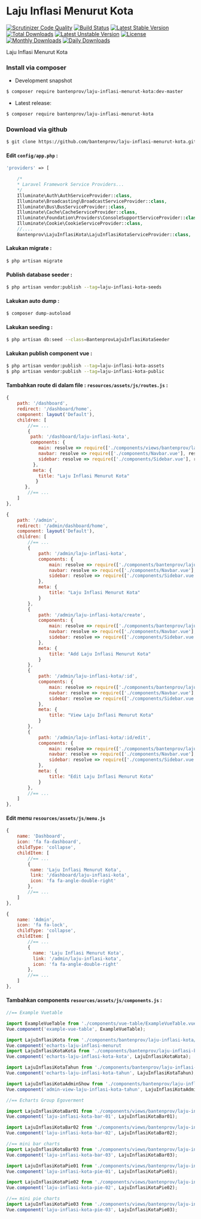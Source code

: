 # Laju Inflasi Menurut Kota

[![Scrutinizer Code Quality](https://scrutinizer-ci.com/g/bantenprov/laju-inflasi-menurut-kota/badges/quality-score.png?b=master)](https://scrutinizer-ci.com/g/bantenprov/laju-inflasi-menurut-kota/?branch=master)
[![Build Status](https://scrutinizer-ci.com/g/bantenprov/laju-inflasi-menurut-kota/badges/build.png?b=master)](https://scrutinizer-ci.com/g/bantenprov/laju-inflasi-menurut-kota/build-status/master)
[![Latest Stable Version](https://poser.pugx.org/bantenprov/laju-inflasi-menurut-kota/v/stable)](https://packagist.org/packages/bantenprov/laju-inflasi-menurut-kota)
[![Total Downloads](https://poser.pugx.org/bantenprov/laju-inflasi-menurut-kota/downloads)](https://packagist.org/packages/bantenprov/laju-inflasi-menurut-kota)
[![Latest Unstable Version](https://poser.pugx.org/bantenprov/laju-inflasi-menurut-kota/v/unstable)](https://packagist.org/packages/bantenprov/laju-inflasi-menurut-kota)
[![License](https://poser.pugx.org/bantenprov/laju-inflasi-menurut-kota/license)](https://packagist.org/packages/bantenprov/laju-inflasi-menurut-kota)
[![Monthly Downloads](https://poser.pugx.org/bantenprov/laju-inflasi-menurut-kota/d/monthly)](https://packagist.org/packages/bantenprov/laju-inflasi-menurut-kota)
[![Daily Downloads](https://poser.pugx.org/bantenprov/laju-inflasi-menurut-kota/d/daily)](https://packagist.org/packages/bantenprov/laju-inflasi-menurut-kota)

Laju Inflasi Menurut Kota

### Install via composer

- Development snapshot

```bash
$ composer require bantenprov/laju-inflasi-menurut-kota:dev-master
```

- Latest release:

```bash
$ composer require bantenprov/laju-inflasi-menurut-kota
```

### Download via github

```bash
$ git clone https://github.com/bantenprov/laju-inflasi-menurut-kota.git
```

#### Edit `config/app.php` :

```php
'providers' => [

    /*
    * Laravel Framework Service Providers...
    */
    Illuminate\Auth\AuthServiceProvider::class,
    Illuminate\Broadcasting\BroadcastServiceProvider::class,
    Illuminate\Bus\BusServiceProvider::class,
    Illuminate\Cache\CacheServiceProvider::class,
    Illuminate\Foundation\Providers\ConsoleSupportServiceProvider::class,
    Illuminate\Cookie\CookieServiceProvider::class,
    //....
    Bantenprov\LajuInflasiKota\LajuInflasiKotaServiceProvider::class,
```

#### Lakukan migrate :

```bash
$ php artisan migrate
```

#### Publish database seeder :

```bash
$ php artisan vendor:publish --tag=laju-inflasi-kota-seeds
```

#### Lakukan auto dump :

```bash
$ composer dump-autoload
```

#### Lakukan seeding :

```bash
$ php artisan db:seed --class=BantenprovLajuInflasiKotaSeeder
```

#### Lakukan publish component vue :

```bash
$ php artisan vendor:publish --tag=laju-inflasi-kota-assets
$ php artisan vendor:publish --tag=laju-inflasi-kota-public
```
#### Tambahkan route di dalam file : `resources/assets/js/routes.js` :

```javascript
{
    path: '/dashboard',
    redirect: '/dashboard/home',
    component: layout('Default'),
    children: [
        //== ...
        {
         path: '/dashboard/laju-inflasi-kota',
         components: {
            main: resolve => require(['./components/views/bantenprov/laju-inflasi-kota/DashboardLajuInflasiKota.vue'], resolve),
            navbar: resolve => require(['./components/Navbar.vue'], resolve),
            sidebar: resolve => require(['./components/Sidebar.vue'], resolve)
          },
          meta: {
            title: "Laju Inflasi Menurut Kota"
           }
       },
        //== ...
    ]
},
```

```javascript
{
    path: '/admin',
    redirect: '/admin/dashboard/home',
    component: layout('Default'),
    children: [
        //== ...
        {
            path: '/admin/laju-inflasi-kota',
            components: {
                main: resolve => require(['./components/bantenprov/laju-inflasi-kota/LajuInflasiKota.index.vue'], resolve),
                navbar: resolve => require(['./components/Navbar.vue'], resolve),
                sidebar: resolve => require(['./components/Sidebar.vue'], resolve)
            },
            meta: {
                title: "Laju Inflasi Menurut Kota"
            }
        },
        {
            path: '/admin/laju-inflasi-kota/create',
            components: {
                main: resolve => require(['./components/bantenprov/laju-inflasi-kota/LajuInflasiKota.add.vue'], resolve),
                navbar: resolve => require(['./components/Navbar.vue'], resolve),
                sidebar: resolve => require(['./components/Sidebar.vue'], resolve)
            },
            meta: {
                title: "Add Laju Inflasi Menurut Kota"
            }
        },
        {
            path: '/admin/laju-inflasi-kota/:id',
            components: {
                main: resolve => require(['./components/bantenprov/laju-inflasi-kota/LajuInflasiKota.show.vue'], resolve),
                navbar: resolve => require(['./components/Navbar.vue'], resolve),
                sidebar: resolve => require(['./components/Sidebar.vue'], resolve)
            },
            meta: {
                title: "View Laju Inflasi Menurut Kota"
            }
        },
        {
            path: '/admin/laju-inflasi-kota/:id/edit',
            components: {
                main: resolve => require(['./components/bantenprov/laju-inflasi-kota/LajuInflasiKota.edit.vue'], resolve),
                navbar: resolve => require(['./components/Navbar.vue'], resolve),
                sidebar: resolve => require(['./components/Sidebar.vue'], resolve)
            },
            meta: {
                title: "Edit Laju Inflasi Menurut Kota"
            }
        },
        //== ...
    ]
},
```
#### Edit menu `resources/assets/js/menu.js`

```javascript
{
    name: 'Dashboard',
    icon: 'fa fa-dashboard',
    childType: 'collapse',
    childItem: [
        //== ...
        {
         name: 'Laju Inflasi Menurut Kota',
         link: '/dashboard/laju-inflasi-kota',
         icon: 'fa fa-angle-double-right'
        },
        //== ...
    ]
},
```

```javascript
{
    name: 'Admin',
    icon: 'fa fa-lock',
    childType: 'collapse',
    childItem: [
        //== ...
        {
          name: 'Laju Inflasi Menurut Kota',
          link: '/admin/laju-inflasi-kota',
          icon: 'fa fa-angle-double-right'
        },
        //== ...
    ]
},
```

#### Tambahkan components `resources/assets/js/components.js` :

```javascript
//== Example Vuetable

import ExampleVueTable from './components/vue-table/ExampleVueTable.vue';
Vue.component('example-vue-table', ExampleVueTable);

import LajuInflasiKota from './components/bantenprov/laju-inflasi-kota/LajuInflasiKota.chart.vue';
Vue.component('echarts-laju-inflasi-menurut
import LajuInflasiKotaKota from './components/bantenprov/laju-inflasi-kota/LajuInflasiKotaKota.chart.vue';
Vue.component('echarts-laju-inflasi-kota-kota', LajuInflasiKotaKota);

import LajuInflasiKotaTahun from './components/bantenprov/laju-inflasi-kota/LajuInflasiKotaTahun.chart.vue';
Vue.component('echarts-laju-inflasi-kota-tahun', LajuInflasiKotaTahun);

import LajuInflasiKotaAdminShow from './components/bantenprov/laju-inflasi-kota/LajuInflasiKotaAdmin.show.vue';
Vue.component('admin-view-laju-inflasi-kota-tahun', LajuInflasiKotaAdminShow);

//== Echarts Group Egoverment

import LajuInflasiKotaBar01 from './components/views/bantenprov/laju-inflasi-kota/LajuInflasiKotaBar01.vue';
Vue.component('laju-inflasi-kota-bar-01', LajuInflasiKotaBar01);

import LajuInflasiKotaBar02 from './components/views/bantenprov/laju-inflasi-kota/LajuInflasiKotaBar02.vue';
Vue.component('laju-inflasi-kota-bar-02', LajuInflasiKotaBar02);

//== mini bar charts
import LajuInflasiKotaBar03 from './components/views/bantenprov/laju-inflasi-kota/LajuInflasiKotaBar03.vue';
Vue.component('laju-inflasi-kota-bar-03', LajuInflasiKotaBar03);

import LajuInflasiKotaPie01 from './components/views/bantenprov/laju-inflasi-kota/LajuInflasiKotaPie01.vue';
Vue.component('laju-inflasi-kota-pie-01', LajuInflasiKotaPie01);

import LajuInflasiKotaPie02 from './components/views/bantenprov/laju-inflasi-kota/LajuInflasiKotaPie02.vue';
Vue.component('laju-inflasi-kota-pie-02', LajuInflasiKotaPie02);

//== mini pie charts
import LajuInflasiKotaPie03 from './components/views/bantenprov/laju-inflasi-kota/LajuInflasiKotaPie03.vue';
Vue.component('laju-inflasi-kota-pie-03', LajuInflasiKotaPie03);
```
